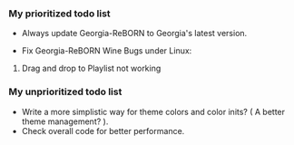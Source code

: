 ### My prioritized todo list

* Always update Georgia-ReBORN to Georgia's latest version.

* Fix Georgia-ReBORN Wine Bugs under Linux:
01. Drag and drop to Playlist not working

### My unprioritized todo list

* Write a more simplistic way for theme colors and color inits? ( A better theme management? ).
* Check overall code for better performance.